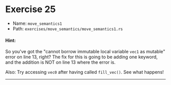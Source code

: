 # Exercise 25

- Name: ```move_semantics1```
- Path: ```exercises/move_semantics/move_semantics1.rs```
#### Hint: 

So you've got the "cannot borrow immutable local variable `vec1` as mutable" error on line 13,
right? The fix for this is going to be adding one keyword, and the addition is NOT on line 13
where the error is.

Also: Try accessing `vec0` after having called `fill_vec()`. See what happens!


---



